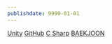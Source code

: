 ```yaml
---
publishdate: 9999-01-01
---
```


[Unity](Graph%20View/_Unity.md)
[GitHub](Graph%20View/_GitHub.md)
[C Sharp](Graph%20View/_C%20Sharp.md)
[BAEKJOON](Graph%20View/_BAEKJOON.md)
